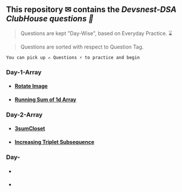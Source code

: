 ## This repository ✉ contains the *Devsnest-DSA ClubHouse questions 🚀*

> Questions are kept "Day-Wise", based on Everyday Practice. ⌛


> Questions are sorted with respect to Question Tag.

`You can pick up ✍ Questions ⚡ to practice and begin`

### Day-1-Array
- #### [Rotate Image](https://leetcode.com/problems/rotate-image/)
- #### [Running Sum of 1d Array](https://leetcode.com/problems/running-sum-of-1d-array/)

### Day-2-Array
- #### [3sumCloset](https://leetcode.com/problems/3sum-closest/)
- #### [ Increasing Triplet Subsequence](https://leetcode.com/problems/3sum-closest/)

### Day-
- #### []()
- #### []()



